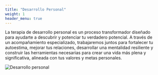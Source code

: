 ```yaml
---
title: "Desarrollo Personal"
weight: 1
header_menu: true
---
```


La terapia de desarrollo personal es un proceso transformador diseñado para ayudarte a descubrir y potenciar tu verdadero potencial. A través de un acompañamiento especializado, trabajaremos juntos para fortalecer tu autoestima, mejorar tus relaciones, desarrollar una mentalidad resiliente y construir las herramientas necesarias para crear una vida más plena y significativa, alineada con tus valores y metas personales.

![Desarrollo personal](images/desarrollopersonal.jpg)
